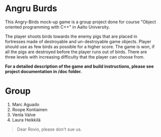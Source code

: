 # Angru Burds

This Angry-Birds mock-up game is a group project done for course "Object oriented programming with C++" in Aalto University.

The player shoots birds towards the enemy pigs that are placed in fortresses made of destroyable and un-destroyable game objects. Player should use as few birds as possible for a higher score. The game is won, if all the pigs are destroyed before the player runs out of birds. There are three levels with increasing difficulty that the player can choose from. 

**For a detailed description of the game and build instructions, please see project documentation in /doc folder.**

# Group
1. Marc Aguado
2. Roope Kontiainen
3. Venla Valve
4. Laura Heikkilä

> Dear Rovio, please don't sue us.
